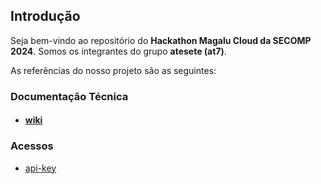 ## Introdução

Seja bem-vindo ao repositório do **Hackathon Magalu Cloud da SECOMP 2024**. Somos os integrantes
do grupo **atesete (at7)**.

As referências do nosso projeto são as seguintes:

### Documentação Técnica
- #### [wiki](https://docs.google.com/document/d/1VP3wnYCVX4bEITT6VOIm-Urti5YNoN_hjZHr7F9HLmw/edit?usp=sharing)

### Acessos
- [api-key](https://id.magalu.com/api-keys)